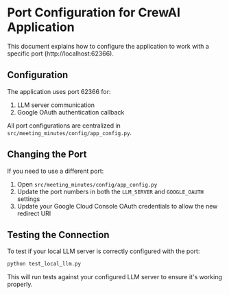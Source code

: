 # Port Configuration for CrewAI Application

This document explains how to configure the application to work with a specific port (http://localhost:62366).

## Configuration

The application uses port 62366 for:

1. LLM server communication
2. Google OAuth authentication callback

All port configurations are centralized in `src/meeting_minutes/config/app_config.py`.

## Changing the Port

If you need to use a different port:

1. Open `src/meeting_minutes/config/app_config.py`
2. Update the port numbers in both the `LLM_SERVER` and `GOOGLE_OAUTH` settings
3. Update your Google Cloud Console OAuth credentials to allow the new redirect URI

## Testing the Connection

To test if your local LLM server is correctly configured with the port:

```bash
python test_local_llm.py
```

This will run tests against your configured LLM server to ensure it's working properly.
